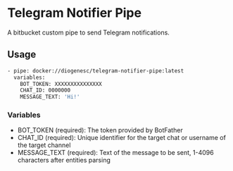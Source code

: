 
# Telegram Notifier Pipe

A bitbucket custom pipe to send Telegram notifications.


## Usage

```bash
- pipe: docker://diogenesc/telegram-notifier-pipe:latest
  variables:
    BOT_TOKEN: XXXXXXXXXXXXXXX
    CHAT_ID: 0000000
    MESSAGE_TEXT: 'Hi!'
```


### Variables
- BOT_TOKEN (required): The token provided by BotFather
- CHAT_ID (required): Unique identifier for the target chat or username of the target channel
- MESSAGE_TEXT (required): Text of the message to be sent, 1-4096 characters after entities parsing
